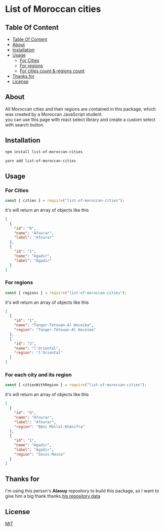 <h1>List of Moroccan cities</h1>

## Table Of Content

- [Table Of Content](#table-of-content)
- [About](#about)
- [Installation](#installation)
- [Usage](#usage)
  - [For Cities](#for-cities)
  - [For regions](#for-regions)
  - [For cities count & regions count](#for-cities-count--regions-count)
- [Thanks for](#thanks-for)
- [License](#license)

## About

All Moroccan cities and their regions are contained in this package, which was created by a Moroccan JavaScript student.<br/>
you can use this page with react select library and create a custom select with search button.

## Installation

```sh
npm install list-of-moroccan-cities
```

```sh
yarn add list-of-moroccan-cities
```

## Usage

### For Cities

```js
const { cities } = require("list-of-moroccan-cities");
```

it's will return an array of objects like this

```json
[
  {
    "id": "0",
    "name": "Afourar",
    "label": "Afourar"
  },
  {
    "id": "1",
    "name": "Agadir",
    "label": "Agadir"
  }
]
```

### For regions

```js
const { regions } = require("list-of-moroccan-cities");
```

it's will return an array of objects like this

```json
[
  {
    "id": "1",
    "name": "Tanger-Tétouan-Al Hoceïma",
    "region": "Tanger-Tétouan-Al Hoceïma"
  },
  {
    "id": "2",
    "name": "l'Oriental",
    "region": "l'Oriental"
  }
]
```

### For each city and its region

```js
const { citiesWithRegion } = require("list-of-moroccan-cities");
```

it's will return an array of objects like this

```json
[
  {
    "id": "0",
    "name": "Afourar",
    "label": "Afourar",
    "region": "Béni Mellal-Khénifra"
  },
  {
    "id": "1",
    "name": "Agadir",
    "label": "Agadir",
    "region": "Souss-Massa"
  }
]
```

## Thanks for

I'm using this person's **Alaouy** repository to build this package, so I want to give him a big thank thanks.[his repository data](https://github.com/alaouy/sql-moroccan-cities)

## License

[MIT](./LICENSE)
